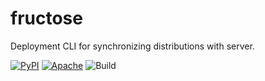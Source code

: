 # fructose
Deployment CLI for synchronizing distributions with server.

<a href="https://pypi.org/project/fructose/"><img alt="PyPI" src="https://img.shields.io/pypi/v/fructose?color=green&label=PyPI%20Package"></a>
<a href="https://opensource.org/licenses/Apache-2.0"><img alt="Apache" src="https://img.shields.io/badge/License-Apache%202.0-blue.svg"></a>
<img alt="Build" src="https://terrytm.com/files/fructose-build.svg">
